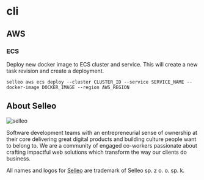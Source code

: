 # cli

## AWS

### ECS

Deploy new docker image to ECS cluster and service. This will create a new task revision and create a deployment.

```
selleo aws ecs deploy --cluster CLUSTER_ID --service SERVICE_NAME --docker-image DOCKER_IMAGE --region AWS_REGION
```


## About Selleo

![selleo](https://raw.githubusercontent.com/Selleo/selleo-resources/master/public/github_footer.png)

Software development teams with an entrepreneurial sense of ownership at their core delivering great digital products and building culture people want to belong to. We are a community of engaged co-workers passionate about crafting impactful web solutions which transform the way our clients do business.

All names and logos for [Selleo](https://selleo.com/about) are trademark of Selleo sp. z o. o. sp. k.

